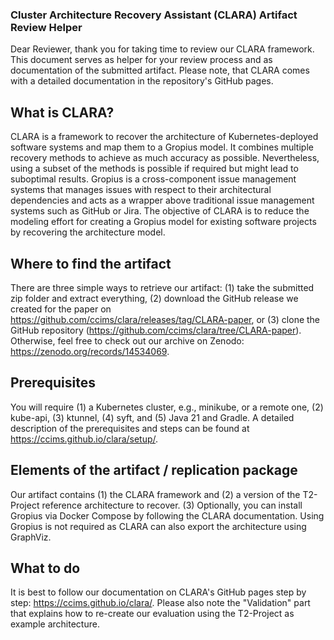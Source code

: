 ### Cluster Architecture Recovery Assistant (CLARA) Artifact Review Helper

Dear Reviewer, thank you for taking time to review our CLARA framework. This document serves as helper for your review process and as documentation of the submitted artifact. Please note, that CLARA comes with a detailed documentation in the repository's GitHub pages.

## What is CLARA?
CLARA is a framework to recover the architecture of Kubernetes-deployed software systems and map them to a Gropius model. It combines multiple recovery methods to achieve as much accuracy as possible. Nevertheless, using a subset of the methods is possible if required but might lead to suboptimal results. Gropius is a cross-component issue management systems that manages issues with respect to their architectural dependencies and acts as a wrapper above traditional issue management systems such as GitHub or Jira. The objective of CLARA is to reduce the modeling effort for creating a Gropius model for existing software projects by recovering the architecture model.

## Where to find the artifact
There are three simple ways to retrieve our artifact: (1) take the submitted zip folder and extract everything, (2) download the GitHub release we created for the paper on https://github.com/ccims/clara/releases/tag/CLARA-paper, or (3) clone the GitHub repository (https://github.com/ccims/clara/tree/CLARA-paper). Otherwise, feel free to check out our archive on Zenodo: https://zenodo.org/records/14534069.

## Prerequisites
You will require (1) a Kubernetes cluster, e.g., minikube, or a remote one, (2) kube-api, (3) ktunnel, (4) syft, and (5) Java 21 and Gradle.
A detailed description of the prerequisites and steps can be found at https://ccims.github.io/clara/setup/.

## Elements of the artifact / replication package
Our artifact contains (1) the CLARA framework and (2) a version of the T2-Project reference architecture to recover. (3) Optionally, you can install Gropius via Docker Compose by following the CLARA documentation.
Using Gropius is not required as CLARA can also export the architecture using GraphViz.

## What to do
It is best to follow our documentation on CLARA's GitHub pages step by step: https://ccims.github.io/clara/. Please also note the "Validation" part that explains how to re-create our evaluation using the T2-Project as example architecture.

